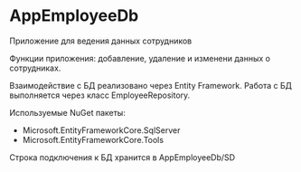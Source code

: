 # AppEmployeeDb

Приложение для ведения данных сотрудников

Функции приложения: добавление, удаление и изменени данных о сотрудниках.

Взаимодействие с БД реализовано через Entity Framework. Работа с БД выполняется через класс EmployeeRepository. 

Используемые NuGet пакеты:
- Microsoft.EntityFrameworkCore.SqlServer
- Microsoft.EntityFrameworkCore.Tools

Строка подключения к БД хранится в AppEmployeeDb/SD
